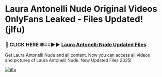 # Laura Antonelli Nude Original Videos 0nlyFans Leaked - Files Updated! (jlfu)

<h3>🔴 CLICK HERE 🌐==►► <a href="https://tinyurl.com/yc6ubb5a" rel="nofollow">Laura Antonelli Nude Updated Files</a></h3>

Get Laura Antonelli Nude and all content. Now you can access all videos and pictures of Laura Antonelli Nude. New Updated Files 2025!

[![jlfu](https://i.imgur.com/7eu0CRL.gif)](https://tinyurl.com/yc6ubb5a)

